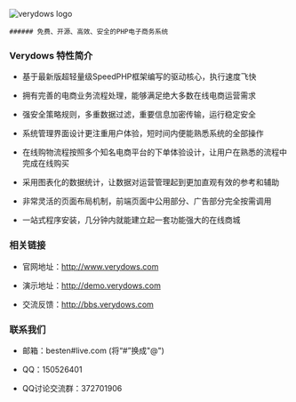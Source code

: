 ![verydows logo](http://www.verydows.com/public/index/images/logo.gif)
```
###### 免费、开源、高效、安全的PHP电子商务系统
```


### Verydows 特性简介

* 基于最新版超轻量级SpeedPHP框架编写的驱动核心，执行速度飞快
 
* 拥有完善的电商业务流程处理，能够满足绝大多数在线电商运营需求

* 强安全策略规则，多重数据过滤，重要信息加密传输，运行稳定安全

* 系统管理界面设计更注重用户体验，短时间内便能熟悉系统的全部操作

* 在线购物流程按照多个知名电商平台的下单体验设计，让用户在熟悉的流程中完成在线购买

* 采用图表化的数据统计，让数据对运营管理起到更加直观有效的参考和辅助

* 非常灵活的页面布局机制，前端页面中公用部分、广告部分完全按需调用

* 一站式程序安装，几分钟内就能建立起一套功能强大的在线商城


### 相关链接

* 官网地址：http://www.verydows.com 

* 演示地址：http://demo.verydows.com

* 交流反馈：http://bbs.verydows.com


### 联系我们

* 邮箱：besten#live.com (将“#”换成"@")

* QQ：150526401

* QQ讨论交流群：372701906
